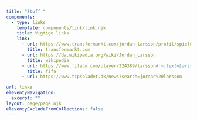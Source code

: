 ```yaml
---
title: "Stuff "
components:
  - type: links
    template: components/link/link.njk
    title: Vigtige links
    link:
      - url: https://www.transfermarkt.com/jordan-larsson/profil/spieler/308552
        title: transfermarkt.com
      - url: https://da.wikipedia.org/wiki/Jordan_Larsson
        title: wikipedia
      - url: https://www.fifacm.com/player/224389/larsson#:~:text=Larsson%20FIFA%2023%20has%203,a%20real%20face%20in%2Dgame.
        title: fifa
      - url: https://www.tipsbladet.dk/news?search=jordan%20larsson

url: links
eleventyNavigation:
  excerpt: ""
layout: page/page.njk
eleventyExcludeFromCollections: false
---
```

